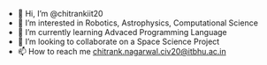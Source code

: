 - 👋 Hi, I’m @chitrankiit20
- 👀 I’m interested in Robotics, Astrophysics, Computational Science
- 🌱 I’m currently learning Advaced Programming Language
- 💞️ I’m looking to collaborate on a Space Science Project
- 📫 How to reach me chitrank.nagarwal.civ20@itbhu.ac.in

<!---
chitrankiit20/chitrankiit20 is a ✨ special ✨ repository because its `README.md` (this file) appears on your GitHub profile.
You can click the Preview link to take a look at your changes.
--->
